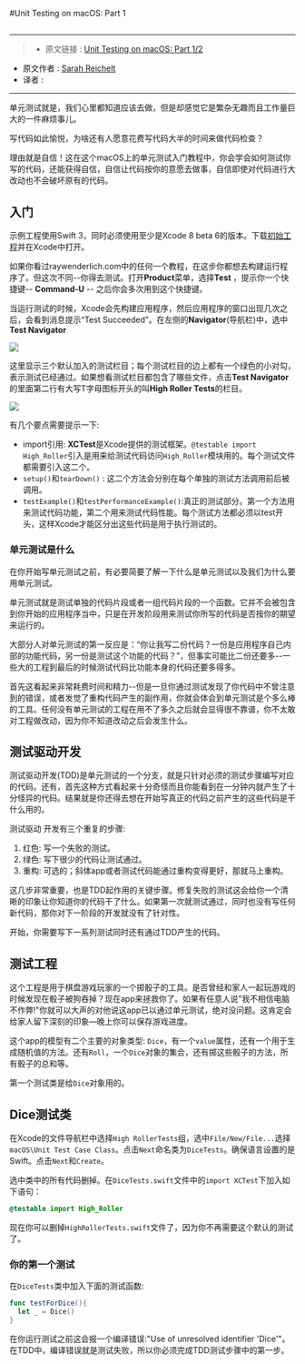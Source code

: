 #Unit Testing on macOS: Part 1
##

***

>* 原文链接 : [Unit Testing on macOS: Part 1/2](https://www.raywenderlich.com/141405/unit-testing-macos-part-12)
* 原文作者 : [Sarah Reichelt](https://www.raywenderlich.com/u/sarah)
* 译者 : []()

***


单元测试就是，我们心里都知道应该去做，但是却感觉它是繁杂无趣而且工作量巨大的一件麻烦事儿。

写代码如此愉悦，为啥还有人愿意花费写代码大半的时间来做代码检查？

理由就是自信！这在这个macOS上的单元测试入门教程中，你会学会如何测试你写的代码，还能获得自信，自信让代码按你的意愿去做事，自信即使对代码进行大改动也不会破坏原有的代码。

## 入门

示例工程使用Swift 3，同时必须使用至少是Xcode 8 beta 6的版本。下载[初始工程](https://cdn5.raywenderlich.com/wp-content/uploads/2016/08/HighRoller-starter.zip)并在Xcode中打开。

如果你看过raywenderlich.com中的任何一个教程，在这步你都想去构建运行程序了。但这次不同--你得去测试。打开**Product**菜单，选择**Test** ，提示你一个快捷键-- **Command-U** -- 之后你会多次用到这个快捷键。


当运行测试的时候，Xcode会先构建应用程序，然后应用程序的窗口出现几次之后，会看到消息提示“Test Succeeded”。在左侧的**Navigator**(导航栏)中，选中**Test Navigator**

![](https://cdn4.raywenderlich.com/wp-content/uploads/2016/08/TestNavigator2.png)


这里显示三个默认加入的测试栏目；每个测试栏目的边上都有一个绿色的小对勾，表示测试已经通过。如果想看测试栏目都包含了哪些文件，点击**Test Navigator**的里面第二行有大写T字母图标开头的叫**High Roller Tests**的栏目。

![](https://cdn1.raywenderlich.com/wp-content/uploads/2016/08/DefaultTests3.png)

有几个要点需要提示一下:

- import引用: **XCTest**是Xcode提供的测试框架。`@testable import High_Roller`引入是用来给测试代码访问`High_Roller`模块用的。每个测试文件都需要引入这二个。
- `setup()`和`tearDown()` : 这二个方法会分别在每个单独的测试方法调用前后被调用。
- `testExample()`和`testPerformanceExample()`:真正的测试部分。第一个方法用来测试代码功能，第二个用来测试代码性能。每个测试方法都必须以test开头，这样Xcode才能区分出这些代码是用于执行测试的。

### 单元测试是什么

在你开始写单元测试之前，有必要简要了解一下什么是单元测试以及我们为什么要用单元测试。

单元测试就是测试单独的代码片段或者一组代码片段的一个函数。它并不会被包含到你开始的应用程序当中，只是在开发阶段用来测试你所写的代码是否按你的期望来运行的。

大部分人对单元测试的第一反应是：“你让我写二份代码？一份是应用程序自己内部的功能代码，另一份是测试这个功能的代码？”，但事实可能比二份还要多--一些大的工程到最后的时候测试代码比功能本身的代码还要多得多。

首先这看起来非常耗费时间和精力--但是一旦你通过测试发现了你代码中不曾注意到的错误，或者发觉了重构代码产生的副作用，你就会体会到单元测试是个多么棒的工具。任何没有单元测试的工程在用不了多久之后就会显得很不靠谱，你不太敢对工程做改动，因为你不知道改动之后会发生什么。

## 测试驱动开发

测试驱动开发(TDD)是单元测试的一个分支，就是只针对必须的测试步骤编写对应的代码。还有，首先这种方式看起来十分奇怪而且你能看到在一分钟内就产生了十分怪异的代码。结果就是你还得去想在开始写真正的代码之前产生的这些代码是干什么用的。

测试驱动 开发有三个重复的步骤:

1. 红色: 写一个失败的测试。
2. 绿色: 写下很少的代码让测试通过。
3. 重构: 可选的；斜体app或者测试代码能通过重构变得更好，那就马上重构。

这几步非常重要，也是TDD起作用的关键步骤。修复失败的测试这会给你一个清晰的印象让你知道你的代码干了什么。如果第一次就测试通过，同时也没有写任何新代码，那你对下一阶段的开发就没有了针对性。

开始，你需要写下一系列测试同时还有通过TDD产生的代码。

## 测试工程

这个工程是用于棋盘游戏玩家的一个掷骰子的工具。是否曾经和家人一起玩游戏的时候发现在骰子被狗吞掉？现在app来拯救你了。如果有任意人说"我不相信电脑不作弊!"你就可以大声的对他说这app已以通过单元测试，绝对没问题。这肯定会给家人留下深刻的印象—晚上你可以保存游戏进度。

这个app的模型有二个主要的对象类型: `Dice`，有一个`value`属性，还有一个用于生成随机值的方法。还有`Roll`，一个`Dice`对象的集合，还有掷这些骰子的方法，所有骰子的总和等。

第一个测试类是给`Dice`对象用的。

## Dice测试类

在Xcode的文件导航栏中选择`High RollerTests`组，选中`File/New/File...`选择`macOS\Unit Test Case Class`。点击`Next`命名类为`DiceTests`。确保语言设置的是Swift。点击`Next`和`Create`。

选中类中的所有代码删掉。在`DiceTests.swift`文件中的`import XCTest`下加入如下语句：

```swift
@testable import High_Roller
```

现在你可以删掉`HighRollerTests.swift`文件了，因为你不再需要这个默认的测试了。

### 你的第一个测试

在`DiceTests`类中加入下面的测试函数:

```swift
func testForDice(){
  let _ = Dice()
}
```

在你运行测试之前这会报一个编译错误:"Use of unresolved identifier 'Dice'"。在TDD中，编译错误就是测试失败，所以你必须完成TDD测试步骤中的第一步。















